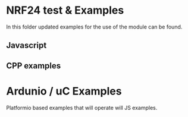 # NRF24 test & Examples
In this folder updated examples for the use of the module can be found.

## Javascript



## CPP examples


# Ardunio / uC Examples
Platformio based examples that will operate will JS examples.
